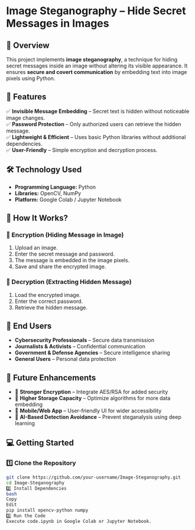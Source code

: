 # Image Steganography – Hide Secret Messages in Images

## 📌 Overview  
This project implements **image steganography**, a technique for hiding secret messages inside an image without altering its visible appearance. It ensures **secure and covert communication** by embedding text into image pixels using Python.  

## 🚀 Features  
✅ **Invisible Message Embedding** – Secret text is hidden without noticeable image changes.  
✅ **Password Protection** – Only authorized users can retrieve the hidden message.  
✅ **Lightweight & Efficient** – Uses basic Python libraries without additional dependencies.  
✅ **User-Friendly** – Simple encryption and decryption process.  

## 🛠️ Technology Used  
- **Programming Language:** Python  
- **Libraries:** OpenCV, NumPy  
- **Platform:** Google Colab / Jupyter Notebook  

## 🎯 How It Works?  
### 🔹 Encryption (Hiding Message in Image)  
1. Upload an image.  
2. Enter the secret message and password.  
3. The message is embedded in the image pixels.  
4. Save and share the encrypted image.  

### 🔹 Decryption (Extracting Hidden Message)  
1. Load the encrypted image.  
2. Enter the correct password.  
3. Retrieve the hidden message.  

## 👥 End Users  
- **Cybersecurity Professionals** – Secure data transmission  
- **Journalists & Activists** – Confidential communication  
- **Government & Defense Agencies** – Secure intelligence sharing  
- **General Users** – Personal data protection  

## 🔮 Future Enhancements  
- 🔹 **Stronger Encryption** – Integrate AES/RSA for added security  
- 🔹 **Higher Storage Capacity** – Optimize algorithms for more data embedding  
- 🔹 **Mobile/Web App** – User-friendly UI for wider accessibility  
- 🔹 **AI-Based Detection Avoidance** – Prevent steganalysis using deep learning  

## 💻 Getting Started  
### 1️⃣ Clone the Repository  
```bash
git clone https://github.com/your-username/Image-Steganography.git
cd Image-Steganography
2️⃣ Install Dependencies
bash
Copy
Edit
pip install opencv-python numpy
3️⃣ Run the Code
Execute code.ipynb in Google Colab or Jupyter Notebook.
